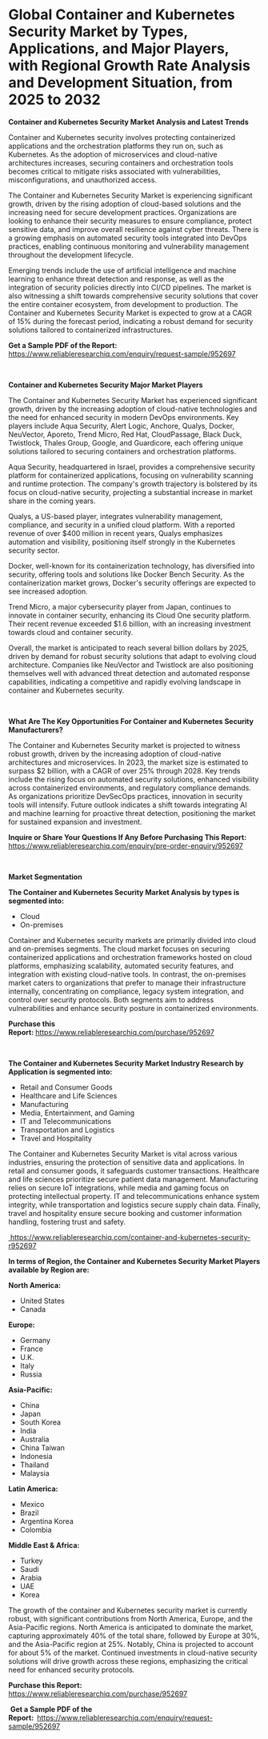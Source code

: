 <p><h1>Global Container and Kubernetes Security Market by Types, Applications, and Major Players, with Regional Growth Rate Analysis and Development Situation, from 2025 to 2032</h1></p><p><strong>Container and Kubernetes Security Market Analysis and Latest Trends</strong></p>
<p><p>Container and Kubernetes security involves protecting containerized applications and the orchestration platforms they run on, such as Kubernetes. As the adoption of microservices and cloud-native architectures increases, securing containers and orchestration tools becomes critical to mitigate risks associated with vulnerabilities, misconfigurations, and unauthorized access.</p><p>The Container and Kubernetes Security Market is experiencing significant growth, driven by the rising adoption of cloud-based solutions and the increasing need for secure development practices. Organizations are looking to enhance their security measures to ensure compliance, protect sensitive data, and improve overall resilience against cyber threats. There is a growing emphasis on automated security tools integrated into DevOps practices, enabling continuous monitoring and vulnerability management throughout the development lifecycle.</p><p>Emerging trends include the use of artificial intelligence and machine learning to enhance threat detection and response, as well as the integration of security policies directly into CI/CD pipelines. The market is also witnessing a shift towards comprehensive security solutions that cover the entire container ecosystem, from development to production. The Container and Kubernetes Security Market is expected to grow at a CAGR of 15% during the forecast period, indicating a robust demand for security solutions tailored to containerized infrastructures.</p></p>
<p><strong>Get a Sample PDF of the Report:&nbsp;</strong> <a href="https://www.reliableresearchiq.com/enquiry/request-sample/952697?utm_campaign=3704&utm_medium=2&utm_source=Github&utm_content=ia&utm_term=17042025&utm_id=container-and-kubernetes-security">https://www.reliableresearchiq.com/enquiry/request-sample/952697</a></p>
<p>&nbsp;</p>
<p><strong>Container and Kubernetes Security Major Market Players</strong></p>
<p><p>The Container and Kubernetes Security Market has experienced significant growth, driven by the increasing adoption of cloud-native technologies and the need for enhanced security in modern DevOps environments. Key players include Aqua Security, Alert Logic, Anchore, Qualys, Docker, NeuVector, Aporeto, Trend Micro, Red Hat, CloudPassage, Black Duck, Twistlock, Thales Group, Google, and Guardicore, each offering unique solutions tailored to securing containers and orchestration platforms.</p><p>Aqua Security, headquartered in Israel, provides a comprehensive security platform for containerized applications, focusing on vulnerability scanning and runtime protection. The company's growth trajectory is bolstered by its focus on cloud-native security, projecting a substantial increase in market share in the coming years.</p><p>Qualys, a US-based player, integrates vulnerability management, compliance, and security in a unified cloud platform. With a reported revenue of over $400 million in recent years, Qualys emphasizes automation and visibility, positioning itself strongly in the Kubernetes security sector.</p><p>Docker, well-known for its containerization technology, has diversified into security, offering tools and solutions like Docker Bench Security. As the containerization market grows, Docker's security offerings are expected to see increased adoption.</p><p>Trend Micro, a major cybersecurity player from Japan, continues to innovate in container security, enhancing its Cloud One security platform. Their recent revenue exceeded $1.6 billion, with an increasing investment towards cloud and container security.</p><p>Overall, the market is anticipated to reach several billion dollars by 2025, driven by demand for robust security solutions that adapt to evolving cloud architecture. Companies like NeuVector and Twistlock are also positioning themselves well with advanced threat detection and automated response capabilities, indicating a competitive and rapidly evolving landscape in container and Kubernetes security.</p></p>
<p>&nbsp;</p>
<p><strong>What Are The Key Opportunities For Container and Kubernetes Security Manufacturers?</strong></p>
<p><p>The Container and Kubernetes Security market is projected to witness robust growth, driven by the increasing adoption of cloud-native architectures and microservices. In 2023, the market size is estimated to surpass $2 billion, with a CAGR of over 25% through 2028. Key trends include the rising focus on automated security solutions, enhanced visibility across containerized environments, and regulatory compliance demands. As organizations prioritize DevSecOps practices, innovation in security tools will intensify. Future outlook indicates a shift towards integrating AI and machine learning for proactive threat detection, positioning the market for sustained expansion and investment.</p></p>
<p><strong>Inquire or Share Your Questions If Any Before Purchasing This Report:</strong> <a href="https://www.reliableresearchiq.com/enquiry/pre-order-enquiry/952697?utm_campaign=3704&utm_medium=2&utm_source=Github&utm_content=ia&utm_term=17042025&utm_id=container-and-kubernetes-security">https://www.reliableresearchiq.com/enquiry/pre-order-enquiry/952697</a></p>
<p>&nbsp;</p>
<p><strong>Market Segmentation</strong></p>
<p><strong>The Container and Kubernetes Security Market Analysis by types is segmented into:</strong></p>
<p><ul><li>Cloud</li><li>On-premises</li></ul></p>
<p><p>Container and Kubernetes security markets are primarily divided into cloud and on-premises segments. The cloud market focuses on securing containerized applications and orchestration frameworks hosted on cloud platforms, emphasizing scalability, automated security features, and integration with existing cloud-native tools. In contrast, the on-premises market caters to organizations that prefer to manage their infrastructure internally, concentrating on compliance, legacy system integration, and control over security protocols. Both segments aim to address vulnerabilities and enhance security posture in containerized environments.</p></p>
<p><strong>Purchase this Report:&nbsp;</strong><a href="https://www.reliableresearchiq.com/purchase/952697?utm_campaign=3704&utm_medium=2&utm_source=Github&utm_content=ia&utm_term=17042025&utm_id=container-and-kubernetes-security">https://www.reliableresearchiq.com/purchase/952697</a></p>
<p>&nbsp;</p>
<p><strong>The Container and Kubernetes Security Market Industry Research by Application is segmented into:</strong></p>
<p><ul><li>Retail and Consumer Goods</li><li>Healthcare and Life Sciences</li><li>Manufacturing</li><li>Media, Entertainment, and Gaming</li><li>IT and Telecommunications</li><li>Transportation and Logistics</li><li>Travel and Hospitality</li></ul></p>
<p><p>The Container and Kubernetes Security Market is vital across various industries, ensuring the protection of sensitive data and applications. In retail and consumer goods, it safeguards customer transactions. Healthcare and life sciences prioritize secure patient data management. Manufacturing relies on secure IoT integrations, while media and gaming focus on protecting intellectual property. IT and telecommunications enhance system integrity, while transportation and logistics secure supply chain data. Finally, travel and hospitality ensure secure booking and customer information handling, fostering trust and safety.</p></p>
<p><a href="https://www.reliableresearchiq.com/container-and-kubernetes-security-r952697?utm_campaign=3704&utm_medium=2&utm_source=Github&utm_content=ia&utm_term=17042025&utm_id=container-and-kubernetes-security">&nbsp;https://www.reliableresearchiq.com/container-and-kubernetes-security-r952697</a></p>
<p><strong>In terms of Region, the Container and Kubernetes Security Market Players available by Region are:</strong></p>
<p>
    <p> <strong> North America: </strong>
        <ul>
            <li>United States</li>
            <li>Canada</li>
        </ul>
        </p> 
    <p> <strong> Europe: </strong>
        <ul>
            <li>Germany</li>
            <li>France</li>
            <li>U.K.</li>
            <li>Italy</li>
            <li>Russia</li>
        </ul>
        </p> 
    <p> <strong> Asia-Pacific: </strong>
        <ul>
            <li>China</li>
            <li>Japan</li>
            <li>South Korea</li>
            <li>India</li>
            <li>Australia</li>
            <li>China Taiwan</li>
            <li>Indonesia</li>
            <li>Thailand</li>
            <li>Malaysia</li>
        </ul>
        </p> 
    <p> <strong> Latin America: </strong>
        <ul>
            <li>Mexico</li>
            <li>Brazil</li>
            <li>Argentina Korea</li>
            <li>Colombia</li>
        </ul>
        </p> 
    <p> <strong> Middle East & Africa: </strong>
        <ul>
            <li>Turkey</li>
            <li>Saudi</li>
            <li>Arabia</li>
            <li>UAE</li>
            <li>Korea</li>
        </ul>
    </p>
    </p>
<p><p>The growth of the container and Kubernetes security market is currently robust, with significant contributions from North America, Europe, and the Asia-Pacific regions. North America is anticipated to dominate the market, capturing approximately 40% of the total share, followed by Europe at 30%, and the Asia-Pacific region at 25%. Notably, China is projected to account for about 5% of the market. Continued investments in cloud-native security solutions will drive growth across these regions, emphasizing the critical need for enhanced security protocols.</p></p>
<p><strong>Purchase this Report: </strong><a href="https://www.reliableresearchiq.com/purchase/952697?utm_campaign=3704&utm_medium=2&utm_source=Github&utm_content=ia&utm_term=17042025&utm_id=container-and-kubernetes-security">https://www.reliableresearchiq.com/purchase/952697</a></p>
<p>&nbsp;<strong>Get a Sample PDF of the Report:&nbsp;&nbsp;</strong><a href="https://www.reliableresearchiq.com/enquiry/request-sample/952697?utm_campaign=3704&utm_medium=2&utm_source=Github&utm_content=ia&utm_term=17042025&utm_id=container-and-kubernetes-security">https://www.reliableresearchiq.com/enquiry/request-sample/952697</a></p>
<p><strong></strong></p>
<p><p></p><p></p><p></p></p>